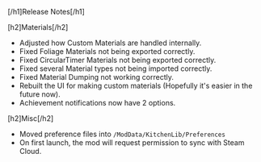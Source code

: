 [/h1]Release Notes[/h1]

[h2]Materials[/h2]
- Adjusted how Custom Materials are handled internally.
- Fixed Foliage Materials not being exported correctly.
- Fixed CircularTimer Materials not being exported correctly.
- Fixed several Material types not being imported correctly.
- Fixed Material Dumping not working correctly.
- Rebuilt the UI for making custom materials (Hopefully it's easier in the future now).
- Achievement notifications now have 2 options.

[h2]Misc[/h2]
- Moved preference files into `/ModData/KitchenLib/Preferences`
- On first launch, the mod will request permission to sync with Steam Cloud.